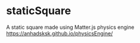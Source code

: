 # staticSquare
A static square made using Matter.js physics engine
https://anhadsksk.github.io/physicsEngine/
